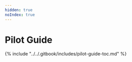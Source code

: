 ```yaml
---
hidden: true
noIndex: true
---
```


# Pilot Guide

{% include "../../.gitbook/includes/pilot-guide-toc.md" %}
